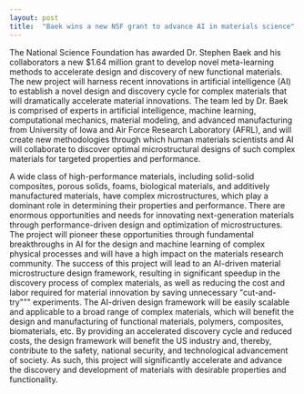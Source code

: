 ```yaml
---
layout: post
title:  "Baek wins a new NSF grant to advance AI in materials science"
---
```


The National Science Foundation has awarded Dr. Stephen Baek and his collaborators a new $1.64 million grant to develop novel meta-learning methods to accelerate design and discovery of new functional materials. The new project will harness recent innovations in artificial intelligence (AI) to establish a novel design and discovery cycle for complex materials that will dramatically accelerate material innovations. The team led by Dr. Baek is comprised of experts in artificial intelligence, machine learning, computational mechanics, material modeling, and advanced manufacturing from University of Iowa and Air Force Research Laboratory (AFRL), and will create new methodologies through which human materials scientists and AI will collaborate to discover optimal microstructural designs of such complex materials for targeted properties and performance.

A wide class of high-performance materials, including solid-solid composites, porous solids, foams, biological materials, and additively manufactured materials, have complex microstructures, which play a dominant role in determining their properties and performance. There are enormous opportunities and needs for innovating next-generation materials through performance-driven design and optimization of microstructures. The project will pioneer these opportunities through fundamental breakthroughs in AI for the design and machine learning of complex physical processes and will have a high impact on the materials research community. The success of this project will lead to an AI-driven material microstructure design framework, resulting in significant speedup in the discovery process of complex materials, as well as reducing the cost and labor required for material innovation by saving unnecessary "cut-and-try"”" experiments. The AI-driven design framework will be easily scalable and applicable to a broad range of complex materials, which will benefit the design and manufacturing of functional materials, polymers, composites, biomaterials, etc. By providing an accelerated discovery cycle and reduced costs, the design framework will benefit the US industry and, thereby, contribute to the safety, national security, and technological advancement of society. As such, this project will significantly accelerate and advance the discovery and development of materials with desirable properties and functionality. 